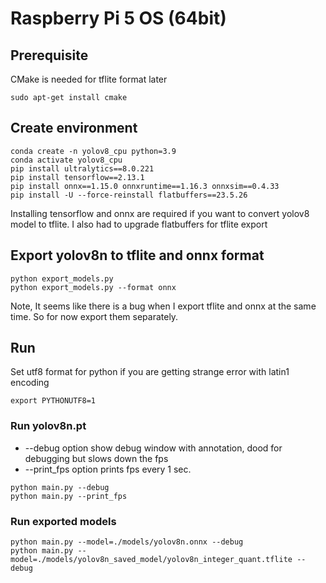# Raspberry Pi 5 OS (64bit)

## Prerequisite
CMake is needed for tflite format later
````
sudo apt-get install cmake 
````

## Create environment
````
conda create -n yolov8_cpu python=3.9
conda activate yolov8_cpu
pip install ultralytics==8.0.221
pip install tensorflow==2.13.1
pip install onnx==1.15.0 onnxruntime==1.16.3 onnxsim==0.4.33
pip install -U --force-reinstall flatbuffers==23.5.26
````

Installing tensorflow and onnx are required if you want to convert yolov8 model to tflite.
I also had to upgrade flatbuffers for tflite export

## Export yolov8n to tflite and onnx format
```
python export_models.py
python export_models.py --format onnx
```
Note, It seems like there is a bug when I export tflite and onnx at the same time.
So for now export them separately.

## Run 

Set utf8 format for python if you are getting strange error with latin1 encoding
```
export PYTHONUTF8=1 
```

### Run yolov8n.pt

- --debug option show debug window with annotation, dood for debugging but slows down the fps
- --print_fps option prints fps every 1 sec.
```
python main.py --debug
python main.py --print_fps
```

### Run exported models
```
python main.py --model=./models/yolov8n.onnx --debug
python main.py --model=./models/yolov8n_saved_model/yolov8n_integer_quant.tflite --debug
```